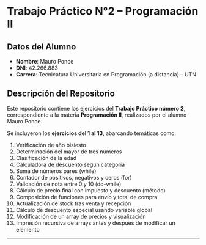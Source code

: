 # Trabajo Práctico N°2 – Programación II

## Datos del Alumno
- **Nombre**: Mauro Ponce  
- **DNI**: 42.266.883  
- **Carrera**: Tecnicatura Universitaria en Programación (a distancia) – UTN  

## Descripción del Repositorio
Este repositorio contiene los ejercicios del **Trabajo Práctico número 2**, correspondiente a la materia **Programación II**, realizados por el alumno Mauro Ponce.

Se incluyeron los **ejercicios del 1 al 13**, abarcando temáticas como:

1. Verificación de año bisiesto  
2. Determinación del mayor de tres números  
3. Clasificación de la edad  
4. Calculadora de descuento según categoría  
5. Suma de números pares (while)  
6. Contador de positivos, negativos y ceros (for)  
7. Validación de nota entre 0 y 10 (do-while)  
8. Cálculo de precio final con impuesto y descuento (método)  
9. Composición de funciones para envío y total de compra  
10. Actualización de stock tras venta y recepción  
11. Cálculo de descuento especial usando variable global  
12. Modificación de un array de precios y visualización  
13. Impresión recursiva de arrays antes y después de modificar un elemento  

---
